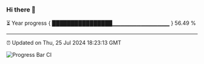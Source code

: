 ### Hi there 👋

⏳ Year progress { ████████████████▁▁▁▁▁▁▁▁▁▁▁▁▁▁ } 56.49 %

---

⏰ Updated on Thu, 25 Jul 2024 18:23:13 GMT

![Progress Bar CI](https://github.com/liununu/liununu/workflows/Progress%20Bar%20CI/badge.svg)
